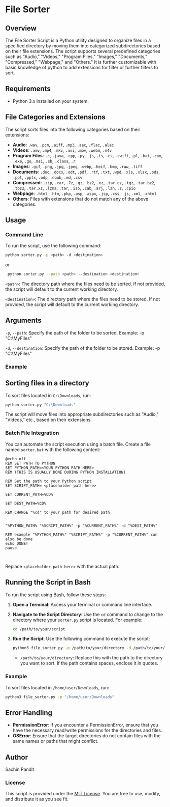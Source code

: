 # File Sorter 

## Overview

The File Sorter Script is a Python utility designed to organize files in a specified directory by moving them into categorized subdirectories based on their file extensions. The script supports several predefined categories such as "Audio," "Videos," "Program Files," "Images," "Documents," "Compressed," "Webpage," and "Others." It is further customizable with basic knowledge of python to add extensions for filter or further filters to sort.


## Requirements

- Python 3.x installed on your system.

## File Categories and Extensions

The script sorts files into the following categories based on their extensions:

- **Audio**: `.wav`, `.pcm`, `.aiff`, `.mp3`, `.aac`, `.flac`, `.alac`
- **Videos**: `.amv`, `.mp4`, `.mkv`, `.avi`, `.mov`, `.webm`, `.m4v`
- **Program Files**: `.c`, `.java`, `.cpp`, `.py`, `.js`, `.ts`, `.cs`, `.swift`, `.pl`, `.bat`, `.com`, `.exe`, `.go`, `.msi`, `.sh`, `.class`, `.r`
- **Images**: `.gif`, `.png`, `.jpg`, `.jpeg`, `.webp`, `.heif`, `.bmp`, `.raw`, `.tiff`
- **Documents**: `.doc`, `.docx`, `.odt`, `.pdf`, `.rtf`, `.txt`, `.wpd`, `.xls`, `.xlsx`, `.ods`, `.ppt`, `.pptx`, `.odp`, `.epub`, `.md`, `.csv`
- **Compressed**: `.zip`, `.rar`, `.7z`, `.gz`, `.bz2`, `.xz`, `.tar.gz`, `.tgz`, `.tar.bz2`, `.tbz2`, `.tar.xz`, `.lzma`, `.tar`, `.iso`, `.cab`, `.arj`, `.lzh`, `.z`, `.cpio`
- **Webpage**: `.html`, `.htm`, `.php`, `.asp`, `.aspx`, `.jsp`, `.css`, `.js`, `.xml`, `.xhtml`
- **Others**: Files with extensions that do not match any of the above categories.

## Usage

### Command Line

To run the script, use the following command:

```bash
python sorter.py -p <path> -d <destination>
```
or

```bash
 python sorter.py --path <path> --destination <destination>
```
`<path>`: The directory path where the files need to be sorted. If not provided, the script will default to the current working directory.

`<destination>`: The directory path where the files need to be stored. If not provided, the script will default to the current working directory.
## Arguments
`-p`, `--path`: Specify the path of the folder to be sorted. Example: -p "C:\MyFiles"

`-d`, `--destination`: Specify the path of the folder to be stored. Example: -p "C:\MyFiles"

### Example
## Sorting files in a directory
To sort files located in `C:\Downloads`, run:
```bash
python sorter.py "C:\Downloads"
```
The script will move files into appropriate subdirectories such as "Audio," "Videos," etc., based on their extensions.

### Batch File Integration
You can automate the script execution using a batch file. Create a file named `sorter.bat` with the following content:
```batch
@echo off
REM SET PATH TO PYTHON
SET PYTHON_PATH=<YOUR PYTHON PATH HERE>
REM (THIS IS USUALLY DONE DURING PYTHON INSTALLATION)

REM Set the path to your Python script
SET SCRIPT_PATH= <placeholder path here>

SET CURRENT_PATH=%CD%

SET DEST_PATH=%CD%

REM CHANGE "%cd" to your path for desired path


"%PYTHON_PATH% "%SCRIPT_PATH%" -p "%CURRENT_PATH%" -d "%DEST_PATH%"

REM example "%PYTHON_PATH%" "%SCRIPT_PATH%" -p "%CURRENT_PATH%" can also be done
echo DONE!
pause



```

Replace `<placeholder path here>` with the actual path.

## Running the Script in Bash

To run the script using Bash, follow these steps:

1. **Open a Terminal**: Access your terminal or command line interface.

2. **Navigate to the Script Directory**: Use the `cd` command to change to the directory where your `sorter.py` script is located. For example:

    ```bash
    cd /path/to/your/script
    ```

3. **Run the Script**: Use the following command to execute the script:

    ```bash
    python3 file_sorter.py -p /path/to/your/directory -d /path/to/your/directory
    ```

    - `/path/to/your/directory`: Replace this with the path to the directory you want to sort. If the path contains spaces, enclose it in quotes.

### Example

To sort files located in `/home/user/Downloads`, run:

```bash
python3 file_sorter.py -p "/home/user/Downloads"
```

## Error Handling
- **PermissionError**: If you encounter a PermissionError, ensure that you have the necessary read/write permissions for the directories and files.
- **OSError**: Ensure that the target directories do not contain files with the same names or paths that might conflict.

## Author
Sachin Pandit

### License
This script is provided under the [MIT License](https://github.com/sachinpandit140/FILE_SORTER/blob/main/LICENSE). You are free to use, modify, and distribute it as you see fit.





